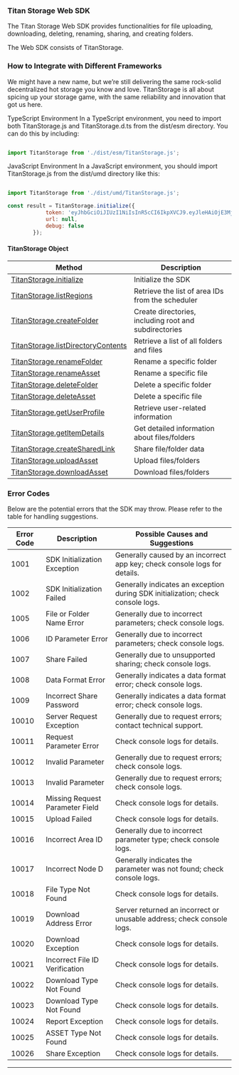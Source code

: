 

### Titan Storage Web SDK
The Titan Storage Web SDK provides functionalities for file uploading, downloading, deleting, renaming, sharing, and creating folders.

The Web SDK consists of TitanStorage.


###  How to Integrate with Different Frameworks
We might have a new name, but we’re still delivering the same rock-solid decentralized hot storage you know and love. TitanStorage is all about spicing up your storage game, with the same reliability and innovation that got us here.

TypeScript Environment
In a TypeScript environment, you need to import both TitanStorage.js and TitanStorage.d.ts from the dist/esm directory. You can do this by including:

```typescript

import TitanStorage from './dist/esm/TitanStorage.js';	

```

JavaScript Environment
In a JavaScript environment, you should import TitanStorage.js from the dist/umd directory like this:

```javascript

import TitanStorage from './dist/umd/TitanStorage.js';

const result = TitanStorage.initialize({
            token: 'eyJhbGciOiJIUzI1NiIsInR5cCI6IkpXVCJ9.eyJleHAiOjE3Mjg1NDk3MDUsImlkIjoidGl0YW4xamg0bnRmd3lsOXhxazllaGcycTdzNDR3OTlhZjkzOWpjZ3JkMmQiLCJvcmlnX2lhdCI6MTcyODQ2MzMwNSwicm9sZSI6MH0.qBw3BBHSC3piHmiwGawOMD14xkBZ9SnueeqAUfL5uX4',
            url: null,
            debug: false
        });

```
#### TitanStorage Object

| Method                            | Description                                    |
|-----------------------------------|------------------------------------------------|
<a href="../main/demo/titan-initialize.html">TitanStorage.initialize</a> | Initialize the SDK                             |
| <a href="../main/demo/titan-listRegions.html">TitanStorage.listRegions</a> | Retrieve the list of area IDs from the scheduler |
| <a href="../main/demo/titan-createFolder.html">TitanStorage.createFolder</a> | Create directories, including root and subdirectories|
| <a href="../main/demo/titan-listDirectoryContents.html">TitanStorage.listDirectoryContents</a> | Retrieve a list of all folders and files |
| <a href="../main/demo/titan-renameFolder.html">TitanStorage.renameFolder</a> | Rename a specific folder    |
| <a href="../main/demo/titan-renameAsset.html">TitanStorage.renameAsset</a> | Rename a specific file    |
| <a href="../main/demo/titan-deleteFolder.html">TitanStorage.deleteFolder</a> | Delete a specific folder       |
| <a href="../main/demo/titan-deleteAsset.html">TitanStorage.deleteAsset</a> | Delete a specific file       |
| <a href="../main/demo/titan-getUserProfile.html">TitanStorage.getUserProfile</a> | Retrieve user-related information        |
| <a href="../main/demo/titan-getltemDetails.html">TitanStorage.getltemDetails</a> | Get detailed information about files/folders        |
| <a href="../main/demo/titan-createSharedLink.html">TitanStorage.createSharedLink</a> | Share file/folder data         |
| <a href="../main/demo/titan-uploadAsset.html">TitanStorage.uploadAsset</a> | Upload files/folders               |
| <a href="../main/demo/titan-downloadAsset.html">TitanStorage.downloadAsset</a> | Download files/folders               |




### Error Codes
Below are the potential errors that the SDK may throw. Please refer to the table for handling suggestions.

| Error Code | Description                       | Possible Causes and Suggestions                      |
|------------|-----------------------------------|-----------------------------------------------------|
| 1001      | SDK Initialization Exception      | Generally caused by an incorrect app key; check console logs for details. |
| 1002      | SDK Initialization Failed         | Generally indicates an exception during SDK initialization; check console logs. |
| 1005      | File or Folder Name Error         | Generally due to incorrect parameters; check console logs. |
| 1006      | ID Parameter Error                | Generally due to incorrect parameters; check console logs. |
| 1007      | Share Failed                     | Generally due to unsupported sharing; check console logs. |
| 1008      | Data Format Error                | Generally indicates a data format error; check console logs. |
| 1009      | Incorrect Share Password          | Generally indicates a data format error; check console logs. |
| 10010     | Server Request Exception          | Generally due to request errors; contact technical support. |
| 10011     | Request Parameter Error           | Check console logs for details.                      |
| 10012     | Invalid Parameter                 | Generally due to request errors; check console logs. |
| 10013     | Invalid Parameter                 | Generally due to request errors; check console logs. |
| 10014     | Missing Request Parameter Field   | Check console logs for details.                      |
| 10015     | Upload Failed                     | Check console logs for details.                      |
| 10016     | Incorrect Area ID                 | Generally due to incorrect parameter type; check console logs. |
| 10017     | Incorrect Node D                  | Generally indicates the parameter was not found; check console logs. |
| 10018     | File Type Not Found               | Check console logs for details.                      |
| 10019     | Download Address Error            | Server returned an incorrect or unusable address; check console logs. |
| 10020     | Download Exception                | Check console logs for details.                      |
| 10021     | Incorrect File ID Verification    | Check console logs for details.                      |
| 10022     | Download Type Not Found           | Check console logs for details.                      |
| 10023     | Download Type Not Found           | Check console logs for details.                      |
| 10024     | Report  Exception                 | Check console logs for details.                      |
| 10025     | ASSET Type Not Found              | Check console logs for details.                      |
| 10026     | Share  Exception                    | Check console logs for details.                      |

--- 

